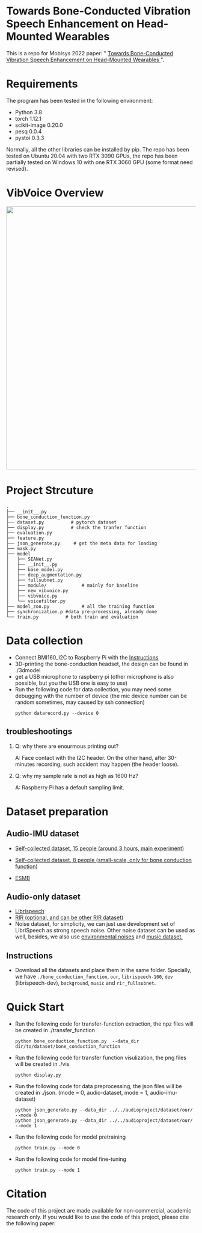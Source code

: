 # Towards Bone-Conducted Vibration Speech Enhancement on Head-Mounted Wearables
This is a repo for Mobisys 2022 paper: " <a href="https://dl.acm.org/doi/abs/10.1145/3495243.3560519"> Towards Bone-Conducted Vibration Speech Enhancement on Head-Mounted Wearables </a>".

# Requirements
The program has been tested in the following environment: 
* Python 3.8
* torch 1.12.1
* scikit-image 0.20.0
* pesq 0.0.4
* pystoi 0.3.3

Normally, all the other libraries can be installed by pip.
The repo has been tested on Ubuntu 20.04 with two RTX 3090 GPUs, the repo has been partially tested on Windows 10 with one RTX 3060 GPU (some format need revised).

# VibVoice Overview
<p align="center" >
	<img src="https://github.com/CUHK-AIoT-Sensing/vibvoice/blob/main/overview.jpg" width="700">
</p>

# Project Strcuture
```
.
├── __init__.py
├── bone_conduction_function.py
├── dataset.py          # pytorch dataset
├── display.py          # check the tranfer function
├── evaluation.py
├── feature.py
├── json_generate.py     # get the meta data for loading
├── mask.py
├── model
│   ├── SEANet.py
│   ├── __init__.py
│   ├── base_model.py
│   ├── deep_augmentation.py
│   ├── fullsubnet.py
│   ├── module/             # mainly for baseline 
│   ├── new_vibvoice.py
│   ├── vibvoice.py
│   └── voicefilter.py
├── model_zoo.py            # all the training function
├── synchronization.p #data pre-processing, already done
└── train.py          # both train and evaluation
```
# Data collection
 * Connect BMI160_I2C to Raspberry Pi with the <a href="https://github.com/lefuturiste/BMI160-i2c"> Instructions </a>
 * 3D-printing the bone-conduction headset, the design can be found in ./3dmodel
 * get a USB microphone to raspberry pi (other microphone is also possible, but you the USB one is easy to use)
 * Run the following code for data collection, you may need some debugging with the number of device (the mic device number can be random sometimes, may caused by ssh connection)
    ```
    python datarecord.py --device 0
    ```
## troubleshootings
1. Q: why there are enourmous printing out? 
    
    A: Face contact with the I2C header. On the other hand, after 30-minutes recording, such accident may happen (the header loose).
2. Q: why my sample rate is not as high as 1600 Hz?

    A: Raspberry Pi has a default sampling limit.

# Dataset preparation
## Audio-IMU dataset
* <a href="https://mycuhk-my.sharepoint.com/:u:/g/personal/1155170464_link_cuhk_edu_hk/Ef2s_G61F8BMnU-ksQpuP88B7wgDOu7VhNlYXsQZXAq4Pg?e=Xb8Jhc"> Self-collected dataset, 15 people (around 3 hours, main experiment)</a>
* <a href="https://mycuhk-my.sharepoint.com/:f:/g/personal/1155170464_link_cuhk_edu_hk/EiBk2p45s3RMiao70y4SZE8B8bFNUPtjgyot23ZtaXsC5A?e=AUqEeC"> Self-collected dataset, 8 people (small-scale, only for bone conduction function) </a>

* <a href="https://github.com/elevoctech/ESMB-corpus"> ESMB </a>
## Audio-only dataset
* <a href="https://www.openslr.org/12"> Librispeech </a>
* <a href="https://www.eng.biu.ac.il/~gannot/RIR_DATABASE/"> RIR (optional, and can be other RIR dataset) </a>
* Noise dataset, for simplicity, we can just use development set of LibriSpeech as strong speech noise. Other noise dataset can be used as well, besides, we also use <a href="https://mycuhk-my.sharepoint.com/:f:/g/personal/1155170464_link_cuhk_edu_hk/Ej0rWcuPnXVHt7VI4VRALFwBWrrZ4UlzJys3UZvL5NLvBg?e=eO75Tb"> environmental noises</a> and <a href="https://mycuhk-my.sharepoint.com/:f:/g/personal/1155170464_link_cuhk_edu_hk/El6D8hH2-cxMrpB4u9QgP3ABWckinFqNlKpz2veipZqCvA?e=i5hBnl"> music dataset. </a>

## Instructions
* Download all the datasets and place them in the same folder. Specially, we have `./bone_conduction_function`, `our`, `librispeech-100`, `dev` (librispeech-dev), `background`, `music` and `rir_fullsubnet`.


# Quick Start

* Run the following code for transfer-function extraction, the npz files will be created in ./transfer_function
    ```
    python bone_conduction_function.py  --data_dir dir/to/dataset/bone_conduction_function
    ```
* Run the following code for transfer function visulization, the png files will be created in ./vis
    ```
    python display.py
    ```
* Run the following code for data preprocessing, the json files will be created in ./json. (mode = 0, audio-dataset, mode = 1, audio-imu-dataset)
    ```
    python json_generate.py --data_dir ../../audioproject/dataset/our/ --mode 0
    python json_generate.py --data_dir ../../audioproject/dataset/our/ --mode 1
    ```

* Run the following code for model pretraining
    ```
    python train.py --mode 0
    ```
* Run the following code for model fine-tuning
    ```
    python train.py --mode 1
    ```



# Citation
The code of this project are made available for non-commercial, academic research only. If you would like to use the code of this project, please cite the following paper:
```
```
    